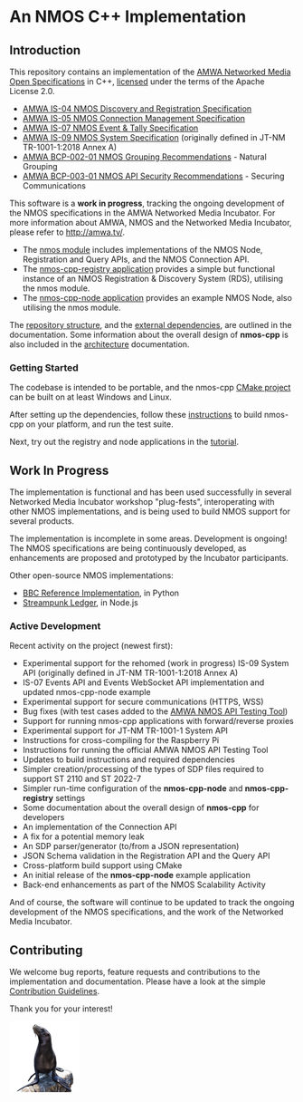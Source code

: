 # An NMOS C++ Implementation

## Introduction

This repository contains an implementation of the [AMWA Networked Media Open Specifications](https://github.com/AMWA-TV/nmos) in C++, [licensed](LICENSE) under the terms of the Apache License 2.0.

- [AMWA IS-04 NMOS Discovery and Registration Specification](https://github.com/AMWA-TV/nmos-discovery-registration)
- [AMWA IS-05 NMOS Connection Management Specification](https://github.com/AMWA-TV/nmos-device-connection-management)
- [AMWA IS-07 NMOS Event & Tally Specification](https://github.com/AMWA-TV/nmos-event-tally)
- [AMWA IS-09 NMOS System Specification](https://github.com/AMWA-TV/nmos-system) (originally defined in JT-NM TR-1001-1:2018 Annex A)
- [AMWA BCP-002-01 NMOS Grouping Recommendations](https://github.com/AMWA-TV/nmos-grouping) - Natural Grouping
- [AMWA BCP-003-01 NMOS API Security Recommendations](https://github.com/AMWA-TV/nmos-api-security) - Securing Communications

This software is a **work in progress**, tracking the ongoing development of the NMOS specifications in the AMWA Networked Media Incubator. For more information about AMWA, NMOS and the Networked Media Incubator, please refer to http://amwa.tv/.

- The [nmos module](Development/nmos) includes implementations of the NMOS Node, Registration and Query APIs, and the NMOS Connection API.
- The [nmos-cpp-registry application](Development/nmos-cpp-registry) provides a simple but functional instance of an NMOS Registration & Discovery System (RDS), utilising the nmos module.
- The [nmos-cpp-node application](Development/nmos-cpp-node) provides an example NMOS Node, also utilising the nmos module.

The [repository structure](Documents/Repository-Structure.md), and the [external dependencies](Documents/Dependencies.md), are outlined in the documentation.
Some information about the overall design of **nmos-cpp** is also included in the [architecture](Documents/Architecture.md) documentation.

### Getting Started

The codebase is intended to be portable, and the nmos-cpp [CMake project](Development/CMakeLists.txt) can be built on at least Windows and Linux.

After setting up the dependencies, follow these [instructions](Documents/Getting-Started.md) to build nmos-cpp on your platform, and run the test suite.

Next, try out the registry and node applications in the [tutorial](Documents/Tutorial.md).

## Work In Progress

The implementation is functional and has been used successfully in several Networked Media Incubator workshop "plug-fests", interoperating with other NMOS implementations, and is being used to build NMOS support for several products.

The implementation is incomplete in some areas. Development is ongoing! The NMOS specifications are being continuously developed, as enhancements are proposed and prototyped by the Incubator participants.

Other open-source NMOS implementations:

- [BBC Reference Implementation](https://github.com/bbc/nmos-discovery-registration-ri), in Python
- [Streampunk Ledger](https://github.com/streampunk/ledger), in Node.js

### Active Development

Recent activity on the project (newest first):

- Experimental support for the rehomed (work in progress) IS-09 System API (originally defined in JT-NM TR-1001-1:2018 Annex A)
- IS-07 Events API and Events WebSocket API implementation and updated nmos-cpp-node example
- Experimental support for secure communications (HTTPS, WSS)
- Bug fixes (with test cases added to the [AMWA NMOS API Testing Tool](https://github.com/AMWA-TV/nmos-testing))
- Support for running nmos-cpp applications with forward/reverse proxies
- Experimental support for JT-NM TR-1001-1 System API
- Instructions for cross-compiling for the Raspberry Pi
- Instructions for running the official AMWA NMOS API Testing Tool
- Updates to build instructions and required dependencies
- Simpler creation/processing of the types of SDP files required to support ST 2110 and ST 2022-7
- Simpler run-time configuration of the **nmos-cpp-node** and **nmos-cpp-registry** settings
- Some documentation about the overall design of **nmos-cpp** for developers
- An implementation of the Connection API
- A fix for a potential memory leak
- An SDP parser/generator (to/from a JSON representation)
- JSON Schema validation in the Registration API and the Query API
- Cross-platform build support using CMake
- An initial release of the **nmos-cpp-node** example application
- Back-end enhancements as part of the NMOS Scalability Activity

And of course, the software will continue to be updated to track the ongoing development of the NMOS specifications, and the work of the Networked Media Incubator.

## Contributing

We welcome bug reports, feature requests and contributions to the implementation and documentation. Please have a look at the simple [Contribution Guidelines](CONTRIBUTING.md).

Thank you for your interest!

![This project was formerly known as sea-lion.](Documents/images/sea-lion.png?raw=true)
